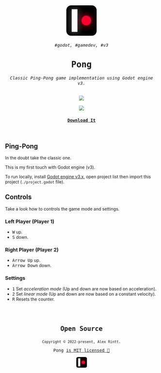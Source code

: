 <p align="center">
  <img src="./icon.png" width="100">
</p>
<samp><h6 align="center">#godot, #gamedev, #v3</h6></samp>
<samp><h1 align="center">Pong</h1></samp>

<h6 align="center"><samp>Classic Ping-Pong game implementation using Godot engine v3.</samp></h6>

<p align="center">
  <img src="https://img.shields.io/badge/Godot%20Engine-22272E?&style=for-the-badge&logo=python&logoColor=478CBF">
</p>

<p align="center"><kbd><img width="400" src="https://user-images.githubusercontent.com/51419598/189515028-f2a75038-0f5f-40a3-9e7e-a43b4982b982.gif"></kbd></p>

<a href="https://github.com/alexrintt/pong/releases"><h4 align="center"><samp>Download It</samp></h4></a>

<br>

##  Ping-Pong

In the doubt take the classic one.

This is my first touch with Godot engine (v3).

To run locally, install [Godot engine v3.x](https://godotengine.org/download), open project list then import this project (`./project.godot` file).

## Controls

Take a look how to controls the game mode and settings.

### Left Player (Player 1)

- <kbd>W</kbd> up.
- <kbd>S</kbd> down.

### Right Player (Player 2)

- <kbd>Arrow Up</kbd> up.
- <kbd>Arrow Down</kbd> down.

### Settings

- <kbd>1</kbd> Set _acceleration mode_ (Up and down are now based on acceleration).
- <kbd>2</kbd> Set _linear mode_ (Up and down are now based on a constant velocity).
- <kbd>R</kbd> Resets the counter.

<br><br>

<samp>

<h2 align="center">
  Open Source
</h2>
<p align="center">
  <sub>Copyright © 2022-present, Alex Rintt.</sub>
</p>
<p align="center">Pong <a href="https://github.com/alexrintt/pong/blob/master/LICENSE">is MIT licensed 💖</a></p>
<p align="center">
  <img src="/icon.png" width="35" />
</p>
  
</samp>
